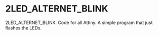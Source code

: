 # 2LED_ALTERNET_BLINK
 2LED_ALTERNET_BLINK. 
 Code for all Attiny.
A simple program that just flashes the LEDs.
